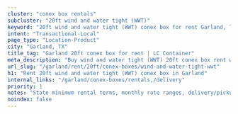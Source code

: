 ```yaml
---
cluster: "conex box rentals"
subcluster: "20ft wind and water tight (WWT)"
keyword: "20ft wind and water tight (WWT) conex box for rent Garland, TX"
intent: "Transactional-Local"
page_type: "Location-Product"
city: "Garland, TX"
title_tag: "Garland 20ft conex box for rent | LC Container"
meta_description: "Buy wind and water tight (WWT) 20ft conex box rent with local delivery in Garland, TX. LC Container — local Since 2003. Request a fast quote today."
url_slug: "/garland/rent/20ft/conex-boxes/wind-and-water-tight-wwt"
h1: "Rent 20ft wind and water tight (WWT) conex box in Garland"
internal_links: "/garland/conex-boxes/rentals,/delivery"
priority: 1
notes: "State minimum rental terms, monthly rate ranges, delivery/pickup fees, service area."
noindex: false
---
```


<!-- TODO: Add unique city/inventory copy, images, and internal links here. -->
